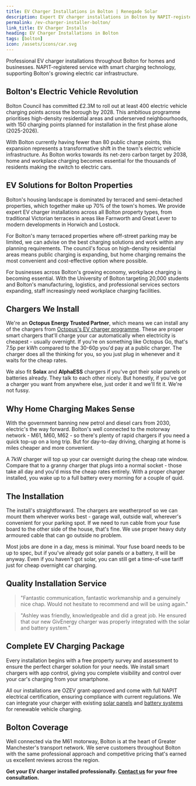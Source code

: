 ```yaml
---
title: EV Charger Installations in Bolton | Renegade Solar
description: Expert EV charger installations in Bolton by NAPIT-registered electrician. Professional service for homes and businesses as Bolton expands its charging infrastructure.
permalink: /ev-charger-installer-bolton/
link_title: EV Charger Installs
heading: EV Charger Installations in Bolton
tags: [bolton]
icon: /assets/icons/car.svg
---
```


Professional EV charger installations throughout Bolton for homes and businesses. NAPIT-registered service with smart charging technology, supporting Bolton's growing electric car infrastructure.

## Bolton's Electric Vehicle Revolution

Bolton Council has committed £2.3M to roll out at least 400 electric vehicle charging points across the borough by 2028. This ambitious programme prioritises high-density residential areas and underserved neighbourhoods, with 150 charging points planned for installation in the first phase alone (2025-2026).

With Bolton currently having fewer than 80 public charge points, this expansion represents a transformative shift in the town's electric vehicle infrastructure. As Bolton works towards its net-zero carbon target by 2038, home and workplace charging becomes essential for the thousands of residents making the switch to electric cars.

## EV Solutions for Bolton Properties

Bolton's housing landscape is dominated by terraced and semi-detached properties, which together make up 70% of the town's homes. We provide expert EV charger installations across all Bolton property types, from traditional Victorian terraces in areas like Farnworth and Great Lever to modern developments in Horwich and Lostock.

For Bolton's many terraced properties where off-street parking may be limited, we can advise on the best charging solutions and work within any planning requirements. The council's focus on high-density residential areas means public charging is expanding, but home charging remains the most convenient and cost-effective option where possible.

For businesses across Bolton's growing economy, workplace charging is becoming essential. With the University of Bolton targeting 20,000 students and Bolton's manufacturing, logistics, and professional services sectors expanding, staff increasingly need workplace charging facilities.

## Chargers We Install

We're an **Octopus Energy Trusted Partner**, which means we can install any of the chargers from [Octopus's EV charger programme](https://octopus.energy/get-an-ev-charger/). These are proper smart chargers that'll charge your car automatically when electricity is cheapest - usually overnight. If you're on something like Octopus Go, that's 7.5p per kWh compared to the 30-60p you'd pay at a public charger. The charger does all the thinking for you, so you just plug in whenever and it waits for the cheap rates.

We also fit **Solax** and **AlphaESS** chargers if you've got their solar panels or batteries already. They talk to each other nicely. But honestly, if you've got a charger you want from anywhere else, just order it and we'll fit it. We're not fussy.

## Why Home Charging Makes Sense

With the government banning new petrol and diesel cars from 2030, electric's the way forward. Bolton's well connected to the motorway network - M61, M60, M62 - so there's plenty of rapid chargers if you need a quick top-up on a long trip. But for day-to-day driving, charging at home is miles cheaper and more convenient.

A 7kW charger will top up your car overnight during the cheap rate window. Compare that to a granny charger that plugs into a normal socket - those take all day and you'd miss the cheap rates entirely. With a proper charger installed, you wake up to a full battery every morning for a couple of quid.

## The Installation

The install's straightforward. The chargers are weatherproof so we can mount them wherever works best - garage wall, outside wall, wherever's convenient for your parking spot. If we need to run cable from your fuse board to the other side of the house, that's fine. We use proper heavy duty armoured cable that can go outside no problem.

Most jobs are done in a day, mess is minimal. Your fuse board needs to be up to spec, but if you've already got solar panels or a battery, it will be anyway. Even if you haven't got solar, you can still get a time-of-use tariff just for cheap overnight car charging.

## Quality Installation Service

> "Fantastic communication, fantastic workmanship and a genuinely nice chap. Would not hesitate to recommend and will be using again."

> "Ashley was friendly, knowledgeable and did a great job. He ensured that our new GivEnergy charger was properly integrated with the solar and battery system."

## Complete EV Charging Package

Every installation begins with a free property survey and assessment to ensure the perfect charger solution for your needs. We install smart chargers with app control, giving you complete visibility and control over your car's charging from your smartphone.

All our installations are OZEV grant-approved and come with full NAPIT electrical certification, ensuring compliance with current regulations. We can integrate your charger with existing [solar panels](/services/solar-and-battery-installations/) and [battery systems](/services/home-battery-installations/) for renewable vehicle charging.

## Bolton Coverage

Well connected via the M61 motorway, Bolton is at the heart of Greater Manchester's transport network. We serve customers throughout Bolton with the same professional approach and competitive pricing that's earned us excellent reviews across the region.

**Get your EV charger installed professionally. [Contact us](/contact/) for your free consultation.**
